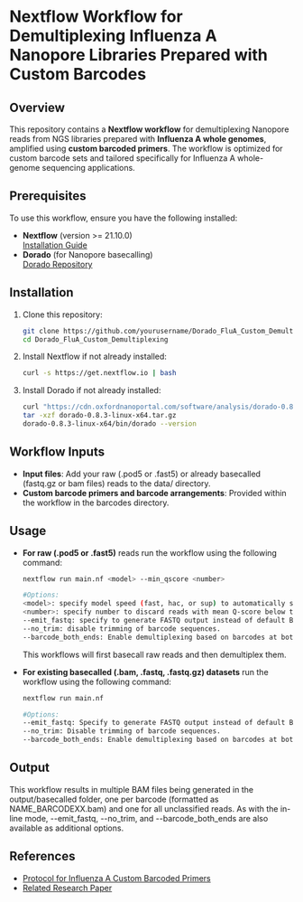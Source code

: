 # Nextflow Workflow for Demultiplexing Influenza A Nanopore Libraries Prepared with Custom Barcodes

## Overview
This repository contains a **Nextflow workflow** for demultiplexing Nanopore reads from NGS libraries prepared with **Influenza A whole genomes**, amplified using **custom barcoded primers**. The workflow is optimized for custom barcode sets and tailored specifically for Influenza A whole-genome sequencing applications.

## Prerequisites
To use this workflow, ensure you have the following installed:
- **Nextflow** (version >= 21.10.0)  
  [Installation Guide](https://www.nextflow.io/docs/latest/install.html)
- **Dorado** (for Nanopore basecalling)  
  [Dorado Repository](https://github.com/nanoporetech/dorado)
  
## Installation
1. Clone this repository:
   ```bash
   git clone https://github.com/yourusername/Dorado_FluA_Custom_Demultiplexing.git
   cd Dorado_FluA_Custom_Demultiplexing
2. Install Nextflow if not already installed:
   ```bash
   curl -s https://get.nextflow.io | bash
3. Install Dorado if not already installed:
   ```bash
   curl "https://cdn.oxfordnanoportal.com/software/analysis/dorado-0.8.3-linux-x64.tar.gz" -o dorado-0.8.3-linux-x64.tar.gz
   tar -xzf dorado-0.8.3-linux-x64.tar.gz
   dorado-0.8.3-linux-x64/bin/dorado --version

## Workflow Inputs
- **Input files**: Add your raw (.pod5 or .fast5) or already basecalled (fastq.gz or bam files) reads to the data/ directory.
- **Custom barcode primers and barcode arrangements**: Provided within the workflow in the barcodes directory.

## Usage
- **For raw (.pod5 or .fast5)** reads run the workflow using the following command:
   ```bash
   nextflow run main.nf <model> --min_qscore <number>

   #Options:
   <model>: specify model speed (fast, hac, or sup) to automatically select a basecalling model.
   <number>: specify number to discard reads with mean Q-score below this threshold.
   --emit_fastq: specify to generate FASTQ output instead of default BAM.
   --no_trim: disable trimming of barcode sequences.
   --barcode_both_ends: Enable demultiplexing based on barcodes at both ends.e
  ```

  This workflows will first basecall raw reads and then demultiplex them. 
   
- **For existing basecalled (.bam, .fastq, .fastq.gz) datasets** run the workflow using the following command:
   ```bash
   nextflow run main.nf

   #Options:
   --emit_fastq: Specify to generate FASTQ output instead of default BAM.
   --no_trim: Disable trimming of barcode sequences.
   --barcode_both_ends: Enable demultiplexing based on barcodes at both ends.
  ```

## Output
This workflow results in multiple BAM files being generated in the output/basecalled folder, one per barcode (formatted as NAME_BARCODEXX.bam) and one for all unclassified reads. As with the in-line mode, --emit_fastq, --no_trim, and --barcode_both_ends are also available as additional options.

## References
- [Protocol for Influenza A Custom Barcoded Primers](https://www.protocols.io/view/optimized-rt-pcr-protocols-for-whole-genome-amplif-bp2l62r15gqe/v1)
- [Related Research Paper](https://doi.org/10.3389/fcimb.2024.1497278)
